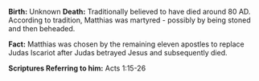 **Birth:** Unknown
**Death:** Traditionally believed to have died around 80 AD. According to tradition, Matthias was martyred - possibly by being stoned and then beheaded.

**Fact:** Matthias was chosen by the remaining eleven apostles to replace Judas Iscariot after Judas betrayed Jesus and subsequently died.

**Scriptures Referring to him:** Acts 1:15-26